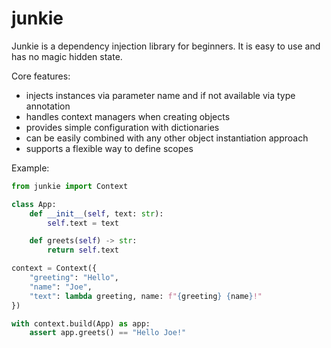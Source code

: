 # junkie

Junkie is a dependency injection library for beginners. It is easy to use and has no magic hidden state.

Core features:

- injects instances via parameter name and if not available via type annotation
- handles context managers when creating objects
- provides simple configuration with dictionaries
- can be easily combined with any other object instantiation approach
- supports a flexible way to define scopes

Example:

```python
from junkie import Context

class App:
    def __init__(self, text: str):
        self.text = text

    def greets(self) -> str:
        return self.text

context = Context({
    "greeting": "Hello",
    "name": "Joe",
    "text": lambda greeting, name: f"{greeting} {name}!"
})

with context.build(App) as app:
    assert app.greets() == "Hello Joe!"
```